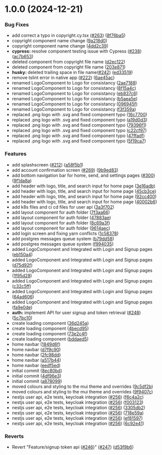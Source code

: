 # 1.0.0 (2024-12-21)


### Bug Fixes

* add correct a typo in copyright.cy.tsx ([#263](https://github.com/Mohmn/treetracker-wallet-app/issues/263)) ([8f76ba5](https://github.com/Mohmn/treetracker-wallet-app/commit/8f76ba5817424d3e20201bd9f339d5ef32e2716a))
* copyright component name change ([9a218d0](https://github.com/Mohmn/treetracker-wallet-app/commit/9a218d0c0f0c1ea7919adf678f4652b69bb69abf))
* copyright component name change ([4dd2c39](https://github.com/Mohmn/treetracker-wallet-app/commit/4dd2c39d84302493c32082e61e1add5b28f238ce))
* **cypress:** resolve component testing issue with Cypress ([#238](https://github.com/Mohmn/treetracker-wallet-app/issues/238)) ([ac7b653](https://github.com/Mohmn/treetracker-wallet-app/commit/ac7b653f7253960f5fe277b1600bb43fe3adefcb))
* deleted component from copyright file name ([d2ec122](https://github.com/Mohmn/treetracker-wallet-app/commit/d2ec12282fae4b81d7bac36d0ccd27b6df71c102))
* deleted component from copyright file name ([203e871](https://github.com/Mohmn/treetracker-wallet-app/commit/203e871834e79bf33217545a37ab388dec7d420b))
* **husky:** deleted trailing space in file name([#242](https://github.com/Mohmn/treetracker-wallet-app/issues/242)) ([ed33519](https://github.com/Mohmn/treetracker-wallet-app/commit/ed33519a5fb34c0af93ca14f8e64f2e5120bd46a))
* remove tslint error in native app  ([#222](https://github.com/Mohmn/treetracker-wallet-app/issues/222)) ([6ae45ac](https://github.com/Mohmn/treetracker-wallet-app/commit/6ae45ac572533d724c3636f25d8f2b54b876ca9c))
* renamed LogoComponent to Logo for consistancy ([2ae7188](https://github.com/Mohmn/treetracker-wallet-app/commit/2ae71887c61402cad3085a1b5d8e1faedc5c25e9))
* renamed LogoComponent to Logo for consistancy ([8f15a4c](https://github.com/Mohmn/treetracker-wallet-app/commit/8f15a4c89b444684f63f13bbb8d93c0fec9924f1))
* renamed LogoComponent to Logo for consistancy ([eb837c6](https://github.com/Mohmn/treetracker-wallet-app/commit/eb837c6d65002e2017c91b34d8d0b15700f96388))
* renamed LogoComponent to Logo for consistancy ([b5aea5e](https://github.com/Mohmn/treetracker-wallet-app/commit/b5aea5e4564a176b4e098702297e1da1b6f75def))
* renamed LogoComponent to Logo for consistancy ([096945f](https://github.com/Mohmn/treetracker-wallet-app/commit/096945f4f93a15a454c6ebd767de7cc22c240835))
* renamed LogoComponent to Logo for consistancy ([f3f359a](https://github.com/Mohmn/treetracker-wallet-app/commit/f3f359acbf22d2ae0f88a9c2f9a94b1d244c70c2))
* replaced .png logo with .svg and fixed component typo ([16c7700](https://github.com/Mohmn/treetracker-wallet-app/commit/16c77006827973a3ab7c0b4ae03c88b551c03da3))
* replaced .png logo with .svg and fixed component typo ([a19d0d3](https://github.com/Mohmn/treetracker-wallet-app/commit/a19d0d314ae9cd88f539f4427d2713f52648b77d))
* replaced .png logo with .svg and fixed component typo ([79396f1](https://github.com/Mohmn/treetracker-wallet-app/commit/79396f11f37dbad917c3cfeb02b0ed01b5ee67d5))
* replaced .png logo with .svg and fixed component typo ([c22cf97](https://github.com/Mohmn/treetracker-wallet-app/commit/c22cf97d16e8c781e19ae1de33ba851ae93f1fb1))
* replaced .png logo with .svg and fixed component typo ([47ffadf](https://github.com/Mohmn/treetracker-wallet-app/commit/47ffadf8ebf81569fe48eafa7079514d7c1c7e46))
* replaced .png logo with .svg and fixed component typo ([5f19ca7](https://github.com/Mohmn/treetracker-wallet-app/commit/5f19ca78d708e582fbbda56aa9ead22dfd0a6973))


### Features

*  add splashscreen ([#212](https://github.com/Mohmn/treetracker-wallet-app/issues/212)) ([a58f5b1](https://github.com/Mohmn/treetracker-wallet-app/commit/a58f5b13e56a40b3076d2657bb57e4a0d01dcb7c))
* add account confirmation screen ([#269](https://github.com/Mohmn/treetracker-wallet-app/issues/269)) ([9b9ed83](https://github.com/Mohmn/treetracker-wallet-app/commit/9b9ed8384b2d21f5087e87a6b1fc0238d757de7b))
* add bottom navigation bar for home, send, and settings pages ([#300](https://github.com/Mohmn/treetracker-wallet-app/issues/300)) ([9f1da8a](https://github.com/Mohmn/treetracker-wallet-app/commit/9f1da8aee5a65834756268beb96a7e83da8d1d72))
* add header with logo, title, and search input for home page ([3e16adb](https://github.com/Mohmn/treetracker-wallet-app/commit/3e16adb6ec4983527372124c37d44f44b3472bac))
* add header with logo, title, and search input for home page ([45cb3ce](https://github.com/Mohmn/treetracker-wallet-app/commit/45cb3cec52363b1bf4b9946f5d2b7b585b8daed0))
* add header with logo, title, and search input for home page ([92cc400](https://github.com/Mohmn/treetracker-wallet-app/commit/92cc4006e32b71c8b5fa186093a0e0c88d31b6e8))
* add header with logo, title, and search input for home page ([40002b6](https://github.com/Mohmn/treetracker-wallet-app/commit/40002b65acff80664f736a97e8355fe3654dd250))
* add k8s files and ci cd files for user api ([3a3f702](https://github.com/Mohmn/treetracker-wallet-app/commit/3a3f7020e77d06d6fbc555687b07859063bf0127))
* add layout component for auth folder ([7f3aa66](https://github.com/Mohmn/treetracker-wallet-app/commit/7f3aa6649cb6a3d20ff788598ab77f3d74394042))
* add layout component for auth folder ([47883ae](https://github.com/Mohmn/treetracker-wallet-app/commit/47883aece42c8db30d83daa44c7600c74c9c9cdd))
* add layout component for auth folder ([8c69a3f](https://github.com/Mohmn/treetracker-wallet-app/commit/8c69a3fef75abf6de8cffbbac7b3b838dde6ed56))
* add layout component for auth folder ([9614aec](https://github.com/Mohmn/treetracker-wallet-app/commit/9614aecfbb3a1e32b179c12bb79ac9f4b5b94786))
* add login screen and fixing yarn conflicts ([1c58378](https://github.com/Mohmn/treetracker-wallet-app/commit/1c583781001290ebce8b787e1dbcd9aaa25a2524))
* add postgres messages queue system ([b79dd58](https://github.com/Mohmn/treetracker-wallet-app/commit/b79dd589a63396d48a7852a2cb8a3c8bd3b1db37))
* add postgres messages queue system ([f994035](https://github.com/Mohmn/treetracker-wallet-app/commit/f99403524cdaa3a4512b0e1d9d2052c9c6c2eaf9))
* added LogoComponent and Integrated with Login and Signup pages ([eb150a4](https://github.com/Mohmn/treetracker-wallet-app/commit/eb150a4a58c313a69a5f5b5ff3f9f1c38ef6a4f1))
* added LogoComponent and Integrated with Login and Signup pages ([d75d92f](https://github.com/Mohmn/treetracker-wallet-app/commit/d75d92f687e46c8910fa9c0bd532c7dc0c055964))
* added LogoComponent and Integrated with Login and Signup pages ([1f95d28](https://github.com/Mohmn/treetracker-wallet-app/commit/1f95d283f1cdb8106117d582418f3f3aaf6b245c))
* added LogoComponent and Integrated with Login and Signup pages ([c32c5ff](https://github.com/Mohmn/treetracker-wallet-app/commit/c32c5ff71e72028a750fe173c6e51072eae48cf4))
* added LogoComponent and Integrated with Login and Signup pages ([64ad606](https://github.com/Mohmn/treetracker-wallet-app/commit/64ad6069d41e7af02a54890099068e0d811c6071))
* added LogoComponent and Integrated with Login and Signup pages ([fa9e0de](https://github.com/Mohmn/treetracker-wallet-app/commit/fa9e0de08ee8ab5ad2c6c2b6b51fcbaccb92fef3))
* **auth:** implement API for user signup and token retrieval ([#248](https://github.com/Mohmn/treetracker-wallet-app/issues/248)) ([5c7bc10](https://github.com/Mohmn/treetracker-wallet-app/commit/5c7bc108eb4f652ecc5c17ded64aee159f17893b))
* create loading component ([36d245a](https://github.com/Mohmn/treetracker-wallet-app/commit/36d245af82e9f7b118a6e74205611d67dfd0c3c2))
* create loading component ([4becd95](https://github.com/Mohmn/treetracker-wallet-app/commit/4becd9561a183bb91b8b6efb51e9c1bf5e90f1d9))
* create loading component ([73e2c4f](https://github.com/Mohmn/treetracker-wallet-app/commit/73e2c4fe3c2beddd97af086264764d402cb81c7e))
* create loading component ([bddaed5](https://github.com/Mohmn/treetracker-wallet-app/commit/bddaed5a8464828a6f956e4b95355991d47f0462))
* home navbar ([1849d6f](https://github.com/Mohmn/treetracker-wallet-app/commit/1849d6f0fedc156742a39d92b5c9f8c335b51c53))
* home navbar ([d7f9c90](https://github.com/Mohmn/treetracker-wallet-app/commit/d7f9c9057242617b18b52e8cb8359a5b56bc7455))
* home navbar ([2fc98dd](https://github.com/Mohmn/treetracker-wallet-app/commit/2fc98dd1ff073659463a0aadff2cfbeb1c1431a0))
* home navbar ([a517b44](https://github.com/Mohmn/treetracker-wallet-app/commit/a517b445ada586243b07e9f5146eb952f754632a))
* home navbar ([eedf5ed](https://github.com/Mohmn/treetracker-wallet-app/commit/eedf5ed3604d364611be717def868aaeaf55a5ac))
* initial commit ([8ec80bd](https://github.com/Mohmn/treetracker-wallet-app/commit/8ec80bda6023daf284c8b410b346baba90228cfc))
* initial commit ([4df96e3](https://github.com/Mohmn/treetracker-wallet-app/commit/4df96e38408235d4165e57b7951eb577d4a9b3f2))
* initial commit ([a878099](https://github.com/Mohmn/treetracker-wallet-app/commit/a878099988f8dc3db4c498c26adf973d7d2cbd2f))
* moved colours and styling to the mui theme and overrides ([9c5df2b](https://github.com/Mohmn/treetracker-wallet-app/commit/9c5df2b3e0a3dcb2dbdcb05a0bf685a373a7ab08))
* moved colours and styling to the mui theme and overrides ([9f9407c](https://github.com/Mohmn/treetracker-wallet-app/commit/9f9407c6f5d6f2ff176c730e55346ed1621af5ea))
* nestjs user api, e2e tests, keycloak integration ([#256](https://github.com/Mohmn/treetracker-wallet-app/issues/256)) ([f6c4a2c](https://github.com/Mohmn/treetracker-wallet-app/commit/f6c4a2c2dfdbb82ecd52cb3228d5d4e2cdaa8870))
* nestjs user api, e2e tests, keycloak integration ([#256](https://github.com/Mohmn/treetracker-wallet-app/issues/256)) ([f003123](https://github.com/Mohmn/treetracker-wallet-app/commit/f00312333b2853c55460c866f90a3f967330ed0a))
* nestjs user api, e2e tests, keycloak integration ([#256](https://github.com/Mohmn/treetracker-wallet-app/issues/256)) ([3305db2](https://github.com/Mohmn/treetracker-wallet-app/commit/3305db2b1d8c4e176b223b82cb76bde2a1b399c5))
* nestjs user api, e2e tests, keycloak integration ([#256](https://github.com/Mohmn/treetracker-wallet-app/issues/256)) ([718e59a](https://github.com/Mohmn/treetracker-wallet-app/commit/718e59a21a93929893154e5864b5e082c668093f))
* nestjs user api, e2e tests, keycloak integration ([#256](https://github.com/Mohmn/treetracker-wallet-app/issues/256)) ([ef81597](https://github.com/Mohmn/treetracker-wallet-app/commit/ef815978810a4381dba1f76f4c7f6f56fba14b22))
* nestjs user api, e2e tests, keycloak integration ([#256](https://github.com/Mohmn/treetracker-wallet-app/issues/256)) ([6c92e41](https://github.com/Mohmn/treetracker-wallet-app/commit/6c92e41b7dfdc7875c05bb7078784bcd08f9891f))


### Reverts

* Revert "Feature/signup token api ([#246](https://github.com/Mohmn/treetracker-wallet-app/issues/246))" ([#247](https://github.com/Mohmn/treetracker-wallet-app/issues/247)) ([d53f9b6](https://github.com/Mohmn/treetracker-wallet-app/commit/d53f9b6e522657bc07a780467e5452a3c13c02fc))
